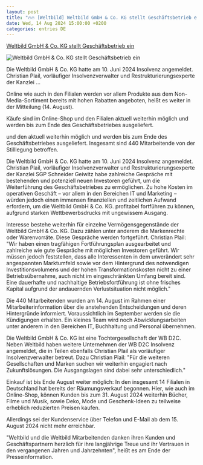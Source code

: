 ```yaml
---
layout: post
title: "🔥🔥 [Weltbild] Weltbild GmbH & Co. KG stellt Geschäftsbetrieb ein"
date: Wed, 14 Aug 2024 15:00:00 +0200
categories: entries DE
---
```

[Weltbild GmbH & Co. KG stellt Geschäftsbetrieb ein](https://www.boersenblatt.net/news/buchhandel-news/weltbild-gmbh-co-kg-stellt-geschaeftsbetrieb-ein-340887)

![Weltbild GmbH & Co. KG stellt Geschäftsbetrieb ein](https://www.boersenblatt.net/sites/default/files/styles/facebook/public/2022-06/ONLINE_Weltbild%20D2C%20Group%20Hauptsitz%201%20Kopie.jpg?h=804eb763&itok=2rjrJ-hb)

Die Weltbild GmbH & Co. KG hatte am 10. Juni 2024 Insolvenz angemeldet. Christian Plail, vorläufiger Insolvenzverwalter und Restrukturierungsexperte der Kanzlei ...

Online wie auch in den Filialen werden vor allem Produkte aus dem Non-Media-Sortiment bereits mit hohen Rabatten angeboten, heißt es weiter in der Mitteilung (14. August).

Käufe sind im Online-Shop und den Filialen aktuell weiterhin möglich und werden bis zum Ende des Geschäftsbetriebes ausgeliefert.

und den aktuell weiterhin möglich und werden bis zum Ende des Geschäftsbetriebes ausgeliefert. Insgesamt sind 440 Mitarbeitende von der Stilllegung betroffen.

Die Weltbild GmbH & Co. KG hatte am 10. Juni 2024 Insolvenz angemeldet. Christian Plail, vorläufiger Insolvenzverwalter und Restrukturierungsexperte der Kanzlei SGP Schneider Geiwitz habe zahlreiche Gespräche mit bestehenden und potenziell neuen Investoren geführt, um die Weiterführung des Geschäftsbetriebes zu ermöglichen. Zu hohe Kosten im operativen Geschäft – vor allem in den Bereichen IT und Marketing – würden jedoch einen immensen finanziellen und zeitlichen Aufwand erfordern, um die Weltbild GmbH & Co. KG. profitabel fortführen zu können, aufgrund starken Wettbewerbsdrucks mit ungewissem Ausgang.

Interesse bestehe weiterhin für einzelne Vermögensgegenstände der Weltbild GmbH & Co. KG. Dazu zählen unter anderem die Markenrechte oder Warenvorräte. Diese Gespräche werden fortgeführt. Christian Plail: "Wir haben einen tragfähigen Fortführungsplan ausgearbeitet und zahlreiche wie gute Gespräche mit möglichen Investoren geführt. Wir müssen jedoch feststellen, dass alle Interessenten in dem unverändert sehr angespannten Marktumfeld sowie vor dem Hintergrund des notwendigen Investitionsvolumens und der hohen Transformationskosten nicht zu einer Betriebsübernahme, auch nicht im eingeschränkten Umfang bereit sind. Eine dauerhafte und nachhaltige Betriebsfortführung ist ohne frisches Kapital aufgrund der andauernden Verlustsituation nicht möglich."

Die 440 Mitarbeitenden wurden am 14. August im Rahmen einer Mitarbeiterinformation über die anstehenden Entscheidungen und deren Hintergründe informiert. Voraussichtlich im September werden sie die Kündigungen erhalten. Ein kleines Team wird noch Abwicklungsarbeiten unter anderem in den Bereichen IT, Buchhaltung und Personal übernehmen.

Die Weltbild GmbH & Co. KG ist eine Tochtergesellschaft der WB D2C. Neben Weltbild haben weitere Unternehmen der WB D2C Insolvenz angemeldet, die in Teilen ebenfalls Christian Plail als vorläufiger Insolvenzverwalter betreut. Dazu Christian Plail: "Für die weiteren Gesellschaften und Marken suchen wir weiterhin engagiert nach Zukunftslösungen. Die Ausgangslagen sind dabei sehr unterschiedlich."

Einkauf ist bis Ende August weiter möglich: In den insgesamt 14 Filialen in Deutschland hat bereits der Räumungsverkauf begonnen. Hier, wie auch im Online-Shop, können Kunden bis zum 31. August 2024 weiterhin Bücher, Filme und Musik, sowie Deko, Mode und Geschenk-Ideen zu teilweise erheblich reduzierten Preisen kaufen.

Allerdings sei der Kundenservice über Telefon und E-Mail ab dem 15. August 2024 nicht mehr erreichbar.

"Weltbild und die Weltbild Mitarbeitenden danken ihren Kunden und Geschäftspartnern herzlich für ihre langjährige Treue und ihr Vertrauen in den vergangenen Jahren und Jahrzehnten", heißt es am Ende der Presseinformation.

